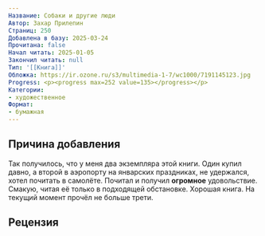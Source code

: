 ```yaml
---
Название: Собаки и другие люди
Автор: Захар Прилепин
Страниц: 250
Добавлена в базу: 2025-03-24
Прочитана: false
Начал читать: 2025-01-05
Закончил читать: null
Тип: '[[Книга]]'
Обложка: https://ir.ozone.ru/s3/multimedia-1-7/wc1000/7191145123.jpg
Progress: <p><progress max=252 value=135></progress></p>
Категории:
- художественное
Формат:
- бумажная
---
```

## Причина добавления

Так получилось, что у меня два экземпляра этой книги. Один купил давно, а второй в аэропорту на январских праздниках, не удержался, хотел почитать в самолёте. Почитал и получил **огромное** удовольствие. Смакую, читая её только в подходящей обстановке. Хорошая книга. На текущий момент прочёл не больше трети.

## Рецензия